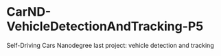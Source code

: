 # CarND-VehicleDetectionAndTracking-P5
Self-Driving Cars Nanodegree last project: vehicle detection and tracking
